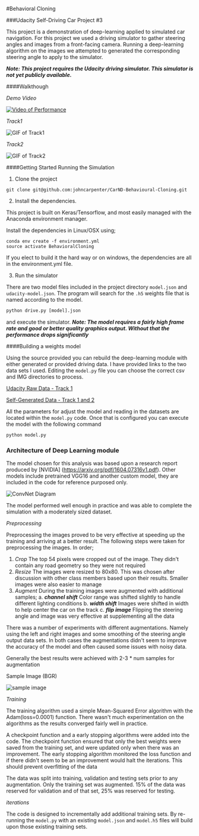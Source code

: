 #Behavioral Cloning

###Udacity Self-Driving Car Project #3

This project is a demonstration of deep-learning applied to simulated car navigation. For this project we used a driving simulator to gather steering angles and images from a front-facing camera. Running a deep-learning algorithm on the images we attempted to generated the corresponding steering angle to apply to the simulator.

***Note: This project requires the Udacity driving simulator. This simulator is not yet publicly available.***

####Walkthough

*Demo Video*

[![Video of Performance](http://img.youtube.com/vi/MlIZx79stNk/0.jpg)](http://www.youtube.com/watch?v=MlIZx79stNk)

*Track1*

![GIF of Track1](http://i.giphy.com/5OddbSOQo0Rry.gif)

*Track2*

![GIF of Track2](http://i.giphy.com/cktuObHgXo2nS.gif)



####Getting Started Running the Simulation

1. Clone the project

  ```
  git clone git@github.com:johncarpenter/CarND-Behavioural-Cloning.git
  ```

2. Install the dependencies.

  This project is built on Keras/Tensorflow, and most easily managed with the Anaconda environment manager.

  Install the dependencies in Linux/OSX using;

  ```
  conda env create -f environment.yml
  source activate BehavioralCloning
  ```

  If you elect to build it the hard way or on windows, the dependencies are all in the environment.yml file.

3. Run the simulator

There are two model files included in the project directory ```model.json``` and ```udacity-model.json```. The program will search for the ```.h5``` weights file that is named according to the model.

```python
python drive.py [model].json
```

and execute the simulator. ***Note: The model requires a fairly high frame rate and good or better quality graphics output. Without that the performance drops significantly***

####Building a weights model

Using the source provided you can rebuild the deep-learning module with either generated or provided driving data. I have provided links to the two data sets I used. Editing the ```model.py``` file you can choose the correct csv and IMG directories to process.

[Udacity Raw Data - Track 1](https://d17h27t6h515a5.cloudfront.net/topher/2016/December/584f6edd_data/data.zip)

[Self-Generated Data - Track 1 and 2](http://static.2linessoftware.com/data.zip)

All the parameters for adjust the model and reading in the datasets are located within the ```model.py``` code. Once that is configured you can execute the model with the following command


```python
python model.py
```

### Architecture of Deep Learning module

The model chosen for this analysis was based upon a research report produced by [NVIDIA] (https://arxiv.org/pdf/1604.07316v1.pdf). Other models include pretrained VGG16 and another custom model, they are included in the code for reference purposed only.

![ConvNet Diagram](https://i.imgur.com/dgmlseC.png)

The model performed well enough in practice and was able to complete the simulation with a moderately sized dataset.

*Preprocessing*

Preprocessing the images proved to be very effective at speeding up the training and arriving at a better result. The following steps were taken for preprocessing the images. In order;

1. *Crop* The top 54 pixels were cropped out of the image. They didn't contain any road geometry so they were not required
2. *Resize* The images were resized to 80x80. This was chosen after discussion with other class members based upon their results. Smaller images were also easier to manage
3. *Augment* During the training images were augmented with additional samples;
  a. ***channel shift*** Color range was shifted slightly to handle different lighting conditions
  b. ***width shift*** Images were shifted in width to help center the car on the track
  c. ***flip image*** Flipping the steering angle and image was very effective at supplementing all the data

There was a number of experiments with different augmentations. Namely using the left and right images and some smoothing of the steering angle output data sets. In both cases the augmentations didn't seem to improve the accuracy of the model and often caused some issues with noisy data.

Generally the best results were achieved with 2-3 * num samples for augmentation

Sample Image (BGR)

![sample image](http://i.imgur.com/bfADnS0.png)

*Training*

The training algorithm used a simple Mean-Squared Error algorithm with the Adam(loss=0.0001) function. There wasn't much experimentation on the algorithms as the results converged fairly well in practice.

A checkpoint function and a early stopping algorithms were added into the code. The checkpoint function ensured that only the best weights were saved from the training set, and were updated only when there was an improvement. The early stopping algorithm monitored the loss function and if there didn't seem to be an improvement would halt the iterations. This should prevent overfitting of the data

The data was split into training, validation and testing sets prior to any augmentation. Only the training set was augmented. 15% of the data was reserved for validation and of that set, 25% was reserved for testing.

*iterations*

The code is designed to incrementally add additional training sets. By re-running the ```model.py``` with an existing ```model.json``` and ```model.h5``` files will build upon those existing training sets.
